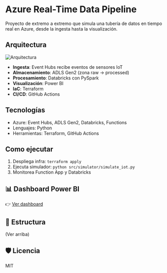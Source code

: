 # Azure Real-Time Data Pipeline

Proyecto de extremo a extremo que simula una tubería de datos en tiempo real en Azure, desde la ingesta hasta la visualización.

## Arquitectura

![Arquitectura](docs/architecture.png)

- **Ingesta**: Event Hubs recibe eventos de sensores IoT
- **Almacenamiento**: ADLS Gen2 (zona raw → processed)
- **Procesamiento**: Databricks con PySpark
- **Visualización**: Power BI
- **IaC**: Terraform
- **CI/CD**: GitHub Actions

## Tecnologías

- Azure: Event Hubs, ADLS Gen2, Databricks, Functions
- Lenguajes: Python
- Herramientas: Terraform, GitHub Actions

## Como ejecutar

1. Despliega infra: `terraform apply`
2. Ejecuta simulador: `python src/simulator/simulate_iot.py`
3. Monitorea Function App y Databricks

## 📊 Dashboard Power BI

👉 [Ver dashboard](https://app.powerbi.com/reportEmbed?reportId=...)

## 📂 Estructura

(Ver arriba)

## 🛡️ Licencia

MIT
